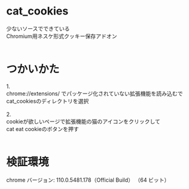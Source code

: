 # cat_cookies
少ないソースでできている<br>
Chromium用ネスケ形式クッキー保存アドオン<br>
<br>
# つかいかた
1.<br>
chrome://extensions/ でパッケージ化されていない拡張機能を読み込むで<br>
cat_cookiesのディレクトリを選択<br>
<br>
2.<br>
cookieが欲しいページで拡張機能の猫のアイコンをクリックして<br>
cat eat cookieのボタンを押す<br>
<br>
# 検証環境
chrome バージョン: 110.0.5481.178（Official Build） （64 ビット）<br>
